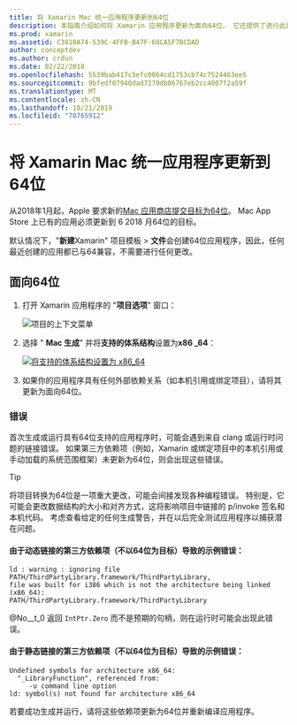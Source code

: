 ```yaml
---
title: 将 Xamarin Mac 统一应用程序更新到64位
description: 本指南介绍如何将 Xamarin 应用程序更新为面向64位。 它还提供了进行此更改时可能遇到的错误种类的示例。
ms.prod: xamarin
ms.assetid: C3810A74-539C-4FFB-B47F-68CA5F7BCDAD
author: conceptdev
ms.author: crdun
ms.date: 02/22/2018
ms.openlocfilehash: 5539bab417c5efc0064cd1753cb74c7524463ee5
ms.sourcegitcommit: 9bfedf07940dad7270db86767eb2cc4007f2a59f
ms.translationtype: MT
ms.contentlocale: zh-CN
ms.lasthandoff: 10/21/2019
ms.locfileid: "70765912"
---
```

# <a name="updating-xamarinmac-unified-applications-to-64-bit"></a>将 Xamarin Mac 统一应用程序更新到64位

从2018年1月起，Apple 要求新的[Mac 应用商店提交目标为64位](https://developer.apple.com/news/?id=06282017a)。 Mac App Store 上已有的应用必须更新到 6 2018 月64位的目标。

默认情况下，"**新建**Xamarin" 项目模板  > **文件**会创建64位应用程序，因此，任何最近创建的应用都已与64兼容，不需要进行任何更改。

## <a name="targeting-64-bit"></a>面向64位

1. 打开 Xamarin 应用程序的 "**项目选项**" 窗口：

   ![项目的上下文菜单](mac-64-bit-images/1-contextual_menu-vsmac.png "项目的上下文菜单")

2. 选择 " **Mac 生成**" 并将**支持的体系结构**设置为**x86 \_64**：

   [![将支持的体系结构设置为 x86_64](mac-64-bit-images/2-project_options-vsmac.png "将支持的体系结构设置为 x86_64")](mac-64-bit-images/2-project_options-vsmac-large.png#lightbox)

3. 如果你的应用程序具有任何外部依赖关系（如本机引用或绑定项目），请将其更新为面向64位。

### <a name="errors"></a>错误

首次生成或运行具有64位支持的应用程序时，可能会遇到来自 clang 或运行时问题的链接错误。 如果第三方依赖项（例如，Xamarin 或绑定项目中的本机引用或手动加载的系统范围框架）未更新为64位，则会出现这些错误。

> [!TIP]
> 将项目转换为64位是一项重大更改，可能会间接发现各种编程错误。 特别是，它可能会更改数据结构的大小和对齐方式，这将影响项目中链接的 p/invoke 签名和本机代码。 考虑查看给定的任何生成警告，并在以后完全测试应用程序以捕获潜在问题。

#### <a name="example-error-resulting-from-a-dynamically-linked-third-party-dependency-that-does-not-target-64-bit"></a>由于动态链接的第三方依赖项（不以64位为目标）导致的示例错误：

```console
ld : warning : ignoring file PATH/ThirdPartyLibrary.framework/ThirdPartyLibrary, 
file was built for i386 which is not the architecture being linked (x86_64): 
PATH/ThirdPartyLibrary.framework/ThirdPartyLibrary 
```

@No__t_0 返回 `IntPtr.Zero` 而不是预期的句柄，则在运行时可能会出现此错误。

#### <a name="example-error-resulting-from-a-statically-linked-third-party-dependency-that-does-not-target-64-bit"></a>由于静态链接的第三方依赖项（不以64位为目标）导致的示例错误：

```console
Undefined symbols for architecture x86_64:
  "_LibraryFunction", referenced from:
     -u command line option
ld: symbol(s) not found for architecture x86_64 
```

若要成功生成并运行，请将这些依赖项更新为64位并重新编译应用程序。
